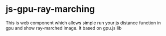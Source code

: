 # js-gpu-ray-marching
This is web component which allows simple run your js distance function in gpu and show ray-marched image. It based on gpu.js lib
